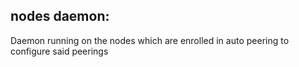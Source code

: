 ## nodes daemon:

Daemon running on the nodes which are enrolled in auto peering to configure said peerings 
